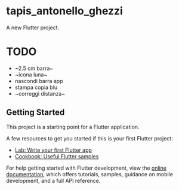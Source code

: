 # tapis_antonello_ghezzi

A new Flutter project.

# TODO

 - ~2.5 cm barra~
 - ~icona luna~
 - nascondi barra app
 - stampa copia blu
 - ~correggi distanza~

## Getting Started

This project is a starting point for a Flutter application.

A few resources to get you started if this is your first Flutter project:

- [Lab: Write your first Flutter app](https://docs.flutter.dev/get-started/codelab)
- [Cookbook: Useful Flutter samples](https://docs.flutter.dev/cookbook)

For help getting started with Flutter development, view the
[online documentation](https://docs.flutter.dev/), which offers tutorials,
samples, guidance on mobile development, and a full API reference.
